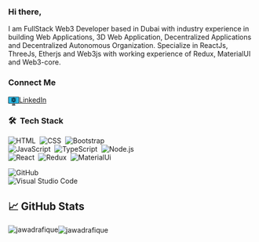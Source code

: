 ### Hi there,

I am FullStack Web3 Developer based in Dubai with industry experience in building Web Applications, 3D Web Application, Decentralized Applications and Decentralized Autonomous Organization. Specialize in ReactJs, ThreeJs, Etherjs and Web3js with working experience of Redux, MaterialUI and Web3-core.

### Connect Me

<a href="https://www.linkedin.com/in/ijawadrafique/">
  LinkedIn
</a>

<a href="https://jawadrafique.vercel.app/">
  <img align="left" alt="J Portfolio" width="22px" src="https://github.com/Juka99/Sigma/blob/495713849278df86697f08c8460bd818fe8b6348/assets/images/contactFormImages/dynamicWebsiteSvg.svg" />
</a>
<br>

### 🛠 &nbsp;Tech Stack

![HTML](https://img.shields.io/badge/-HTML-05122A?style=flat&logo=HTML5)&nbsp;
![CSS](https://img.shields.io/badge/-CSS-05122A?style=flat&logo=CSS3&logoColor=1572B6)&nbsp;
![Bootstrap](https://img.shields.io/badge/-Bootstrap-05122A?style=flat&logo=bootstrap&logoColor=563D7C)
<br />
![JavaScript](https://img.shields.io/badge/-JavaScript-05122A?style=flat&logo=javascript)&nbsp;
![TypeScript](https://img.shields.io/badge/-TypeScript-05122A?style=flat&logo=typescript)&nbsp;
![Node.js](https://img.shields.io/badge/-Node.js-05122A?style=flat&logo=node.js)&nbsp;
<br>
![React](https://img.shields.io/badge/-React-05122A?style=flat&logo=react)&nbsp;
![Redux](https://img.shields.io/badge/-Redux-05122A?style=flat&logo=redux)&nbsp;
![MaterialUi](https://img.shields.io/badge/-MaterialUi-05122A?style=flat&logo=mui)&nbsp;
<br />

![GitHub](https://img.shields.io/badge/-GitHub-05122A?style=flat&logo=github)&nbsp;
<br />
![Visual Studio Code](https://img.shields.io/badge/-Visual%20Studio%20Code-05122A?style=flat&logo=visual-studio-code&logoColor=007ACC)&nbsp;


## &#x1f4c8; GitHub Stats

<p align="left"><img align="left" src="https://github-readme-stats.vercel.app/api/top-langs?username=JawadRafique&show_icons=true&locale=en&layout=compact&theme=radical" alt="jawadrafique" /></p>

 
 <p><img align="center" src="https://github-readme-streak-stats.herokuapp.com/?user=JawadRafique&theme=radical" alt="jawadrafique" /></p>
  
